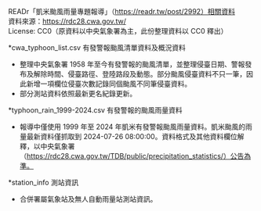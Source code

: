 
READr「凱米颱風雨量專題報導」（https://readr.tw/post/2992）相關資料  
資料來源：https://rdc28.cwa.gov.tw/  
License: CC0（原資料以中央氣象署為主，此份整理資料以 CC0 釋出）  

*cwa_typhoon_list.csv 有發警報颱風清單資料及概況資料  
 - 整理中央氣象署 1958 年至今有發警報的颱風清單，並整理侵臺日期、警報發布及解除時間、侵臺路徑、登陸路段及動態。部分颱風侵臺資料不只一筆，因此新增一項欄位侵臺次數記錄同個颱風不同筆侵臺資料。  
 - 部分測站資料依照最新更名紀錄更新。  
      
*typhoon_rain_1999-2024.csv 有發警報的颱風雨量資料  
 - 報導中僅使用 1999 年至 2024 年凱米有發警報颱風雨量資料。凱米颱風的雨量最新資料僅抓取到 2024-07-26 08:00:00。資料格式及其他資料欄位解釋，以中央氣象署（https://rdc28.cwa.gov.tw/TDB/public/precipitation_statistics/）公告為準。  
      
*station_info 測站資訊  
 - 合併署屬氣象站及無人自動雨量站測站資訊。  
